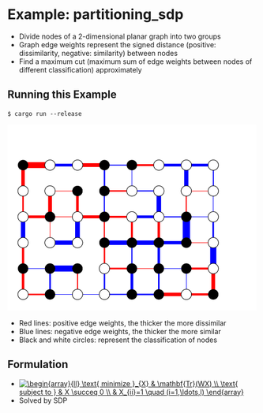 # Example: partitioning_sdp

* Divide nodes of a 2-dimensional planar graph into two groups
* Graph edge weights represent the signed distance  (positive: dissimilarity, negative: similarity) between nodes
* Find a maximum cut (maximum sum of edge weights between nodes of different classification) approximately

## Running this Example

```
$ cargo run --release
```

![](plot.svg)

* Red lines: positive edge weights, the thicker the more dissimilar
* Blue lines: negative edge weights, the thicker the more similar
* Black and white circles: represent the classification of nodes

## Formulation

* <a href="https://www.codecogs.com/eqnedit.php?latex=\begin{array}{ll}&space;\text{&space;minimize&space;}_{X}&space;&&space;\mathbf{Tr}(WX)&space;\\&space;\text{&space;subject&space;to&space;}&space;&&space;X&space;\succeq&space;0&space;\\&space;&&space;X_{ii}=1&space;\quad&space;(i=1,\ldots,l)&space;\end{array}" target="_blank"><img src="https://latex.codecogs.com/gif.latex?\begin{array}{ll}&space;\text{&space;minimize&space;}_{X}&space;&&space;\mathbf{Tr}(WX)&space;\\&space;\text{&space;subject&space;to&space;}&space;&&space;X&space;\succeq&space;0&space;\\&space;&&space;X_{ii}=1&space;\quad&space;(i=1,\ldots,l)&space;\end{array}" title="\begin{array}{ll} \text{ minimize }_{X} & \mathbf{Tr}(WX) \\ \text{ subject to } & X \succeq 0 \\ & X_{ii}=1 \quad (i=1,\ldots,l) \end{array}" align="top"/></a>
* Solved by SDP
